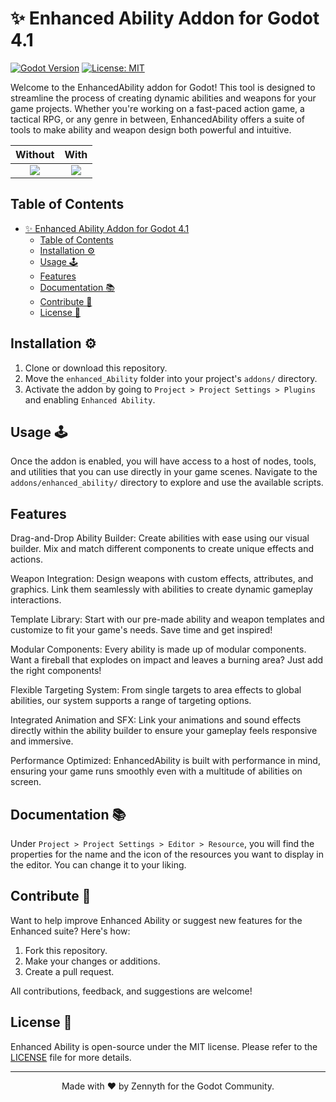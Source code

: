 # ✨ Enhanced Ability Addon for Godot 4.1

[![Godot Version](https://img.shields.io/badge/Godot-4.1-brightgreen.svg)](https://godotengine.org)
[![License: MIT](https://img.shields.io/badge/License-MIT-blue.svg)](https://opensource.org/licenses/MIT)

Welcome to the EnhancedAbility addon for Godot! This tool is designed to streamline the process of creating dynamic abilities and weapons for your game projects. Whether you're working on a fast-paced action game, a tactical RPG, or any genre in between, EnhancedAbility offers a suite of tools to make ability and weapon design both powerful and intuitive.

Without             |  With
:-------------------------:|:-------------------------:
![](https://raw.githubusercontent.com/Zennyth/EnhancedAbility/main/examples/without.png)  |  ![](https://raw.githubusercontent.com/Zennyth/EnhancedAbility/main/examples/with.png)

## Table of Contents

- [✨ Enhanced Ability Addon for Godot 4.1](#-enhanced-ability-addon-for-godot-41)
  - [Table of Contents](#table-of-contents)
  - [Installation ⚙️](#installation-️)
  - [Usage 🕹️](#usage-️)
  - [Features](#features)
  - [Documentation 📚](#documentation-)
  - [Contribute 🤝](#contribute-)
  - [License 📄](#license-)

## Installation ⚙️

1. Clone or download this repository.
2. Move the `enhanced_Ability` folder into your project's `addons/` directory.
3. Activate the addon by going to `Project > Project Settings > Plugins` and enabling `Enhanced Ability`.

## Usage 🕹️

Once the addon is enabled, you will have access to a host of nodes, tools, and utilities that you can use directly in your game scenes. Navigate to the `addons/enhanced_ability/` directory to explore and use the available scripts.

## Features
Drag-and-Drop Ability Builder: Create abilities with ease using our visual builder. Mix and match different components to create unique effects and actions.

Weapon Integration: Design weapons with custom effects, attributes, and graphics. Link them seamlessly with abilities to create dynamic gameplay interactions.

Template Library: Start with our pre-made ability and weapon templates and customize to fit your game's needs. Save time and get inspired!

Modular Components: Every ability is made up of modular components. Want a fireball that explodes on impact and leaves a burning area? Just add the right components!

Flexible Targeting System: From single targets to area effects to global abilities, our system supports a range of targeting options.

Integrated Animation and SFX: Link your animations and sound effects directly within the ability builder to ensure your gameplay feels responsive and immersive.

Performance Optimized: EnhancedAbility is built with performance in mind, ensuring your game runs smoothly even with a multitude of abilities on screen.

## Documentation 📚

Under `Project > Project Settings > Editor > Resource`, you will find the properties for the name and the icon of the resources you want to display in the editor. You can change it to your liking.

## Contribute 🤝

Want to help improve Enhanced Ability or suggest new features for the Enhanced suite? Here's how:

1. Fork this repository.
2. Make your changes or additions.
3. Create a pull request.

All contributions, feedback, and suggestions are welcome!

## License 📄

Enhanced Ability is open-source under the MIT license. Please refer to the [LICENSE](LICENSE.md) file for more details.

---

<p align="center">
    Made with ❤️ by Zennyth for the Godot Community.
</p>